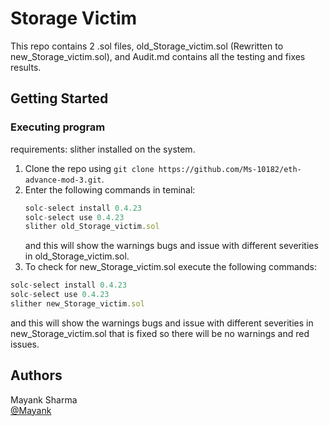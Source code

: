 # Storage Victim

This repo contains 2 .sol files, old_Storage_victim.sol (Rewritten to new_Storage_victim.sol), and Audit.md contains all the testing and fixes results.

## Getting Started

### Executing program
requirements: slither installed on the system.
1) Clone the repo using ```git clone https://github.com/Ms-10182/eth-advance-mod-3.git```.
2) Enter the following commands in teminal:
   ```javascript
   solc-select install 0.4.23
   solc-select use 0.4.23
   slither old_Storage_victim.sol
   ```
   and this will show the warnings bugs and issue with different severities in old_Storage_victim.sol.
3) To check for new_Storage_victim.sol execute the following commands:
```javascript
solc-select install 0.4.23
solc-select use 0.4.23
slither new_Storage_victim.sol
```
 and this will show the warnings bugs and issue with different severities in new_Storage_victim.sol that is fixed so there will be no warnings and red issues.
## Authors

Mayank Sharma  
[@Mayank](https://www.linkedin.com/in/mayank-sharma-078278243/)

